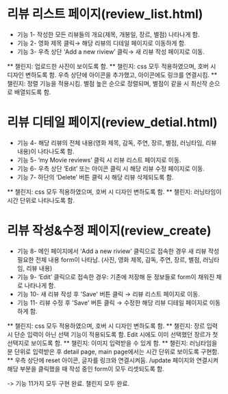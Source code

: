 # 리뷰 리스트 페이지(review_list.html)
- 기능 1- 작성한 모든 리뷰들의 개요(제목, 개봉일, 장르, 별점) 나타나게 함.     
- 기능 2- 영화 제목 클릭→ 해당 리뷰의 디테일 페이지로 이동하게 함. 
- 기능 3- 우측 상단 ‘Add a new riview’ 클릭→ 새 리뷰 작성 페이지로 이동.

 ** 챌린지: 업로드한 사진이 보이도록 함. 
 ** 챌린지: css 모두 적용하였으며, 호버 시 디자인 변하도록 함.
            우측 상단에 아이콘을 추가했고, 아이콘에도 링크를 연결시킴. 
 ** 챌린지: 정렬 기능을 적용시킴. 별점 높은 순으로 정렬되며, 별점이 같을 시 최신작 순으로 배열되도록 함. 

# 리뷰 디테일 페이지(review_detial.html)
- 기능 4- 해당 리뷰의 전체 내용(영화 제목, 감독, 주연, 장르, 별점, 러닝타임, 리뷰 내용)이 나타나도록 함. 
- 기능 5- ‘my Movie reviews’ 클릭 시 리뷰 리스트 페이지로 이동.
- 기능 6- 우측 상단 ‘Edit’ 또는 아이콘 클릭 시 해당 리뷰 수정 페이지로 이동.
- 기능 7- 하단의 ‘Delete’ 버튼 클릭 시 해당 리뷰 삭제되도록 함. 

** 챌린지: css 모두 적용하였으며, 호버 시 디자인 변하도록 함.
** 챌린지: 러닝타임이 시간 단위로 나타나도록 함. 

    

# 리뷰 작성&수정 페이지(review_create)
- 기능 8- 메인 페이지에서 ‘Add a new riview’ 클릭으로 접속한 경우 새 리뷰 작성 필요한 전체 내용 form이 나타남. (사진, 영화 제목, 감독, 주연, 장르, 별점, 러닝타임, 리뷰 내용)
- 기능 9- ‘Edit’ 클릭으로 접속한 경우: 기존에 저장해 둔 정보들로 form이 채워진 채로 나타나게 함. 
- 기능 10- 새 리뷰 작성 후 'Save' 버튼 클릭 → 리뷰 리스트 페이지로 이동.
- 기능 11- 리뷰 수정 후 'Save' 버튼 클릭 → 수정한 해당 리뷰 디테일 페이지로 이동하게 함. 

** 챌린지: css 모두 적용하였으며, 호버 시 디자인 변하도록 함. 
** 챌린지: 장르 입력 시 단순 입력이 아닌 선택 기능이 적용되도록 함. Edit 시에도 이미 선택했던 장르가 첫 선택지로 보이도록 함. 
** 챌린지: 이미지 입력받을 수 있게 함. 
** 챌린지: 러닝타임을 분 단위로 입력받은 후 detail page, main page에서는 시간 단위로 보이도록 구현함. 
** 우측 상단에 reset 아이콘, 글자를 링크와 연결시켜둠. /update 페이지와 연결시켜 해당 부분을 클릭했을 때 작성 중인 form이 모두 리셋되도록 함. 


->  기능 11가지 모두 구현 완료. 챌린지 모두 완료.
